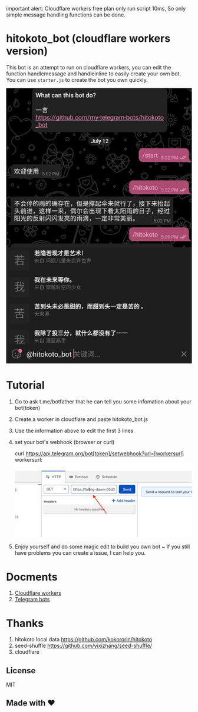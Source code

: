 important alert: Cloudflare workers free plan only run script 10ms, So only simple message handling functions can be done.


# hitokoto_bot (cloudflare workers version)
This bot is an attempt to run on cloudflare workers, you can edit the function handlemessage and handleinline to easily create your own bot.   
You can use `starter.js` to create the bot you own quickly.  


![demo](/img/demo-1.jpeg)

# Tutorial
1. Go to ask t.me/botfather that he can tell you some infomation about your bot(token)
2. Create a worker in cloudflare and paste hitokoto_bot.js
3. Use the information above to edit the first 3 lines
4. set your bot's webhook (browser or curl)
    
    curl https://api.telegram.org/bot[token]/setwebhook?url=[workersurl]
    workersurl: ![webhook_url.jpg](/img/webhook_url.jpg)
5. Enjoy yourself and do some magic edit to build you own bot ~
If you still have problems you can create a issue, I can help you.

# Docments
1. [Cloudflare workers](https://developers.cloudflare.com/workers/)
2. [Telegram bots](https://core.telegram.org/bots/api)

# Thanks
1. hitokoto local data https://github.com/kokororin/hitokoto
2. seed-shuffle https://github.com/yixizhang/seed-shuffle/
3. cloudflare
## License
MIT
## Made with ♥